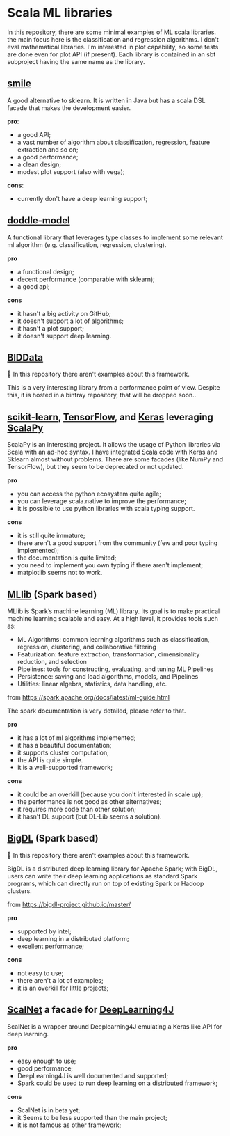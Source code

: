 # Scala ML libraries
In this repository, there are some minimal examples of ML scala libraries.
the main focus here is the classification and regression algorithms. 
I don't eval mathematical libraries. 
I'm interested in plot capability, so some tests are done even for plot API (if present).
Each library is contained in an sbt subproject having the same name as the library.
## [smile](https://github.com/haifengl/smile)
A good alternative to sklearn. It is written in Java but has a scala DSL facade that makes the development easier.

**pro**:
- a good API;
- a vast number of algorithm about classification, regression, feature extraction and so on;
- a good performance;
- a clean design;
- modest plot support (also with vega);

**cons**:
- currently don't have a deep learning support;

## [doddle-model](https://github.com/picnicml/doddle-model)
A functional library that leverages type classes to implement some relevant ml algorithm (e.g. classification, regression, clustering).

**pro**
- a functional design;
- decent performance (comparable with sklearn);
- a good api;

**cons** 
- it hasn't a big activity on GitHub;
- it doesn't support a lot of algorithms;
- it hasn't a plot support;
- it doesn't support deep learning.

## [BIDData](https://github.com/BIDData/BIDMach) 
:no_entry_sign: In this repository there aren't examples about this framework.

This is a very interesting library from a performance point of view. Despite this,
it is hosted in a bintray repository, that will be dropped soon..

## [scikit-learn](https://scikit-learn.org/stable/index.html), [TensorFlow](https://www.tensorflow.org/), and [Keras](https://keras.io/) leveraging [ScalaPy](https://scalapy.dev/)

ScalaPy is an interesting project.
It allows the usage of Python libraries via Scala with an ad-hoc syntax. 
I have integrated Scala code with Keras and Sklearn almost without problems.
There are some facades (like NumPy and TensorFlow), 
but they seem to be deprecated or not updated.

**pro**
- you can access the python ecosystem quite agile;
- you can leverage scala.native to improve the performance;
- it is possible to use python libraries with scala typing support.

**cons**
- it is still quite immature;
- there aren't a good support from the community (few and poor typing implemented);
- the documentation is quite limited;
- you need to implement you own typing if there aren't implement;
- matplotlib seems not to work.

## [MLlib](https://spark.apache.org/docs/latest/ml-guide.html) (Spark based)

MLlib is Spark’s machine learning (ML) library. Its goal is to make practical machine learning scalable and easy. At a high level, it provides tools such as:

- ML Algorithms: common learning algorithms such as classification, regression, clustering, and collaborative filtering
- Featurization: feature extraction, transformation, dimensionality reduction, and selection
- Pipelines: tools for constructing, evaluating, and tuning ML Pipelines
- Persistence: saving and load algorithms, models, and Pipelines
- Utilities: linear algebra, statistics, data handling, etc.

from https://spark.apache.org/docs/latest/ml-guide.html

The spark documentation is very detailed, please refer to that. 

**pro**
- it has a lot of ml algorithms implemented;
- it has a beautiful documentation;
- it supports cluster computation;
- the API is quite simple.
- it is a well-supported framework; 

**cons**
- it could be an overkill (because you don't interested in scale up);
- the performance is not good as other alternatives;
- it requires more code than other solution;
- it hasn't DL support (but DL-Lib seems a solution).

## [BigDL](https://github.com/intel-analytics/BigDL) (Spark based)
:no_entry_sign: In this repository there aren't examples about this framework.

BigDL is a distributed deep learning library for Apache Spark; 
with BigDL, users can write their deep learning applications as 
standard Spark programs, which can directly run on top of 
existing Spark or Hadoop clusters.

from https://bigdl-project.github.io/master/

**pro**
- supported by intel;
- deep learning in a distributed platform;
- excellent performance;

**cons**
- not easy to use;
- there aren't a lot of examples;
- it is an overkill for little projects;

## [ScalNet](https://github.com/deeplearning4j/ScalNet) a facade for [DeepLearning4J](https://deeplearning4j.org/)

ScalNet is a wrapper around Deeplearning4J emulating a Keras like API for deep learning.

**pro**
- easy enough to use;
- good performance;
- DeepLearning4J is well documented and supported;
- Spark could be used to run deep learning on a distributed framework;

**cons**
- ScalNet is in beta yet;
- it Seems to be less supported than the main project;
- it is not famous as other framework;